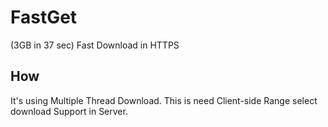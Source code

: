 # FastGet
(3GB in 37 sec) Fast Download in HTTPS

## How
It's using Multiple Thread Download.
This is need Client-side Range select download Support in Server.
